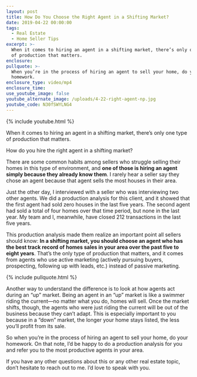 ```yaml
---
layout: post
title: How Do You Choose the Right Agent in a Shifting Market?
date: 2019-04-22 00:00:00
tags:
  - Real Estate
  - Home Seller Tips
excerpt: >-
  When it comes to hiring an agent in a shifting market, there’s only one type
  of production that matters.
enclosure:
pullquote: >-
  When you’re in the process of hiring an agent to sell your home, do your
  homework.
enclosure_type: video/mp4
enclosure_time:
use_youtube_image: false
youtube_alternate_image: /uploads/4-22-right-agent-np.jpg
youtube_code: N30fSWYLNG4
---
```


{% include youtube.html %}

When it comes to hiring an agent in a shifting market, there’s only one type of production that matters.

How do you hire the right agent in a shifting market?

There are some common habits among sellers who struggle selling their homes in this type of environment, and **one of those is hiring an agent simply because they already know them**. I rarely hear a seller say they chose an agent because that agent sells the most houses in their area.

Just the other day, I interviewed with a seller who was interviewing two other agents. We did a production analysis for this client, and it showed that the first agent had sold zero houses in the last five years. The second agent had sold a total of four homes over that time period, but none in the last year. My team and I, meanwhile, have closed 212 transactions in the last five years.

This production analysis made them realize an important point all sellers should know: **In a shifting market, you should choose an agent who has the best track record of homes sales in your area over the past five to eight years**. That’s the only type of production that matters, and it comes from agents who use active marketing (actively pursuing buyers, prospecting, following up with leads, etc.) instead of passive marketing.

{% include pullquote.html %}

Another way to understand the difference is to look at how agents act during an “up” market. Being an agent in an “up” market is like a swimmer riding the current—no matter what you do, homes will sell. Once the market shifts, though, the agents who were just riding the current will be out of the business because they can’t adapt. This is especially important to you because in a “down” market, the longer your home stays listed, the less you’ll profit from its sale.

So when you’re in the process of hiring an agent to sell your home, do your homework. On that note, I’d be happy to do a production analysis for you and refer you to the most productive agents in your area.

If you have any other questions about this or any other real estate topic, don’t hesitate to reach out to me. I’d love to speak with you.